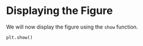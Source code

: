 # Displaying the Figure

We will now display the figure using the `show` function.

```python
plt.show()
```
